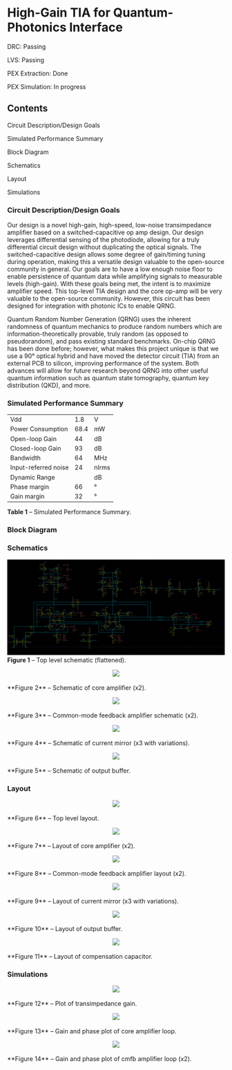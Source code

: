 # High-Gain TIA for Quantum-Photonics Interface

DRC: Passing

LVS: Passing

PEX Extraction: Done

PEX Simulation: In progress

## Contents
Circuit Description/Design Goals

Simulated Performance Summary

Block Diagram

Schematics

Layout

Simulations

### Circuit Description/Design Goals
Our design is a novel high-gain, high-speed, low-noise transimpedance amplifier based on a switched-capacitive op amp design. Our design leverages differential sensing of the photodiode, allowing for a truly differential circuit design without duplicating the optical signals. The switched-capacitive design allows some degree of gain/timing tuning during operation, making this a versatile design valuable to the open-source community in general. Our goals are to have a low enough noise floor to enable persistence of quantum data while amplifying signals to measurable levels (high-gain). With these goals being met, the intent is to maximize amplifier speed. This top-level TIA design and the core op-amp will be very valuable to the open-source community. However, this circuit has been designed for integration with photonic ICs to enable QRNG.

Quantum Random Number Generation (QRNG) uses the inherent randomness of quantum mechanics to produce random numbers which are information-theoretically provable, truly random (as opposed to pseudorandom), and pass existing standard benchmarks. On-chip QRNG has been done before; however, what makes this project unique is that we use a 90° optical hybrid and have moved the detector circuit (TIA) from an external PCB to silicon, improving performance of the system. Both advances will allow for future research beyond QRNG into other useful quantum information such as quantum state tomography, quantum key distribution (QKD), and more.
### Simulated Performance Summary
|                         |                     |                     |
| ----------------------- | ------------------- | ------------------- |
| Vdd                     | 1.8                 | V                   |
| Power Consumption       | 68.4                | mW                  |
| Open-loop Gain          | 44                  | dB                  |
| Closed-loop Gain        | 93                  | dB                  |
| Bandwidth               | 64                  | MHz                 |
| Input-referred noise    | 24                  | nIrms               |
| Dynamic Range           |                     | dB                  |
| Phase margin            | 66                  | °                   |
| Gain margin             | 32                  | °                   |
**Table 1** – Simulated Performance Summary.

### Block Diagram
### Schematics
![alt text](https://github.com/giljerard/tia-sscs-pico-2021/blob/oct22/schem/png/flattened.png)
**Figure 1** – Top level schematic (flattened).

<p align="center"><img src=".github/schem/png/core.png"/></p>
**Figure 2** – Schematic of core amplifier (x2).

<p align="center"><img src=".github/schem/png/cmfb.png"/></p>
**Figure 3** – Common-mode feedback amplifier schematic (x2).

<p align="center"><img src=".github/schem/png/mirror_1.png"/></p>
**Figure 4** – Schematic of current mirror (x3 with variations).

<p align="center"><img src=".github/schem/png/sf.png"/></p>
**Figure 5** – Schematic of output buffer.




### Layout

<p align="center"><img src=".github/layout/png/top.png"/></p>
**Figure 6** – Top level layout.

<p align="center"><img src=".github/layout/png/core.png"/></p>
**Figure 7** – Layout of core amplifier (x2).

<p align="center"><img src=".github/layout/png/cmfb.png"/></p>
**Figure 8** – Common-mode feedback amplifier layout (x2).

<p align="center"><img src=".github/layout/png/mirror_1.png"/></p>
**Figure 9** – Layout of current mirror (x3 with variations).

<p align="center"><img src=".github/layout/png/sf.png"/></p>
**Figure 10** – Layout of output buffer.

<p align="center"><img src=".github/layout/png/comp_cap.png"/></p>
**Figure 11** – Layout of compensation capacitor.


### Simulations

<p align="center"><img src=".github/sims/png/Gain-Bandwidth.png"/></p>
**Figure 12** – Plot of transimpedance gain.

<p align="center"><img src=".github/sims/png/core_stability.png"/></p>
**Figure 13** – Gain and phase plot of core amplifier loop.

<p align="center"><img src=".github/sims/png/cmfb_stability.png"/></p>
**Figure 14** – Gain and phase plot of cmfb amplifier loop (x2).















